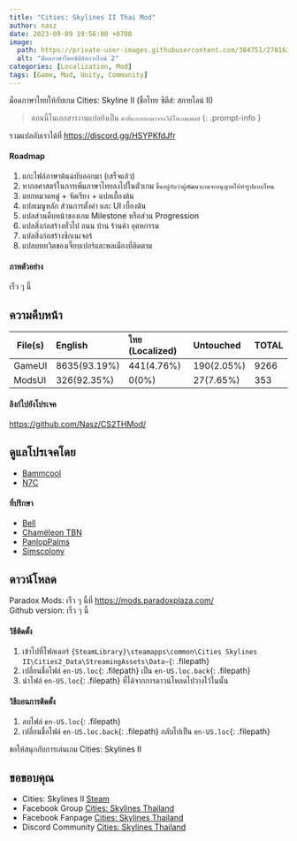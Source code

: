 ```yaml
---
title: "Cities: Skylines II Thai Mod"
author: nasz
date: 2023-09-09 19:56:00 +0700
image:
  path: https://private-user-images.githubusercontent.com/384751/278163595-1750d207-4432-468f-8f24-2066ec84271e.png?jwt=eyJhbGciOiJIUzI1NiIsInR5cCI6IkpXVCJ9.eyJpc3MiOiJnaXRodWIuY29tIiwiYXVkIjoicmF3LmdpdGh1YnVzZXJjb250ZW50LmNvbSIsImtleSI6ImtleTEiLCJleHAiOjE2OTgyNzM4ODIsIm5iZiI6MTY5ODI3MzU4MiwicGF0aCI6Ii8zODQ3NTEvMjc4MTYzNTk1LTE3NTBkMjA3LTQ0MzItNDY4Zi04ZjI0LTIwNjZlYzg0MjcxZS5wbmc_WC1BbXotQWxnb3JpdGhtPUFXUzQtSE1BQy1TSEEyNTYmWC1BbXotQ3JlZGVudGlhbD1BS0lBSVdOSllBWDRDU1ZFSDUzQSUyRjIwMjMxMDI1JTJGdXMtZWFzdC0xJTJGczMlMkZhd3M0X3JlcXVlc3QmWC1BbXotRGF0ZT0yMDIzMTAyNVQyMjM5NDJaJlgtQW16LUV4cGlyZXM9MzAwJlgtQW16LVNpZ25hdHVyZT1lOGUxNDI1YzBlMDY3NDdiMzM2YzBlZmQ5N2FkZWY0OGNmNzZjYzVkNzM5NzQ4NWU2M2IwM2JjNjhmMWRlNmY2JlgtQW16LVNpZ25lZEhlYWRlcnM9aG9zdCZhY3Rvcl9pZD0wJmtleV9pZD0wJnJlcG9faWQ9MCJ9.uoZcZPIvkM45odyq6Dmv_cZ0nT2RYlOMr-VLNsvTidk
  alt: "ม็อดภาษาไทยซิตีส์สกายไลน์ 2"
categories: [Localization, Mod]
tags: [Game, Mod, Unity, Community]
---
```


  ม็อดภาษาไทยให้กับเกม Cities: Skyline II (ชื่อไทย ซิตีส์: สกายไลน์ II)

  > ตอนนี้ในเอกสารงานแปลยังเป็น `คำที่แกะออกมาจากวีดีโอเกมเพลย์`
  {: .prompt-info }

  รวมแปลกับเราได้ที่ <https://discord.gg/HSYPKfdJfr>

#### Roadmap
  1. แกะไฟล์ภาษาต้นฉบับออกมา (เสร็จแล้ว)
  2. หากลศาสตร์ในการเพิ่มภาษาไทยลงไปในตัวเกม `ขึ้นอยู่กับว่าผู้พัฒนาเกมจะอนุญาตให้ทำรูปแบบไหน`
  3. แยกหมวดหมู่ + จัดเรียง + แปลเบื้องต้น
  4. แปลเมนูหลัก ส่วนการตั้งค่า และ UI เบื้องต้น
  5. แปลส่วนคืบหน้าของเกม Milestone หรือส่วน Progression
  6. แปลสิ่งก่อสร้างทั่วไป ถนน บ้าน ร้านค้า อุตหกรรม
  7. แปลสิ่งก่อสร้างซิกเนเจอร์
  8. แปลบททวิตของเจี๊ยบเปอร์และพลเมืองที่ติดตาม
  
#### ภาพตัวอย่าง
  เร็ว ๆ นี้

## ความคืบหน้า

  | File(s)             | English      | ไทย (Localized) | Untouched     | TOTAL |
  |---------------------|:-------------|:----------------|:---------------|:------|
  | GameUI              | 8635(93.19%) |      441(4.76%) |     190(2.05%) | 9266 |
  | ModsUI              |  326(92.35%) |           0(0%) |      27(7.65%) |  353 |

#### ลิงก์ไปยังโปรเจค
  <https://github.com/Nasz/CS2THMod/>

## ดูแลโปรเจคโดย 
  - [Bammcool](https://steamcommunity.com/id/bammcool2546)
  - [N7C](https://steamcommunity.com/id/n7c_th)

#### ที่ปรึกษา
  - [Bell](https://steamcommunity.com/id/bellraksit/)
  - [Chamëleon TBN](https://steamcommunity.com/id/chameleon_tbn/)
  - [PanlopPalms](https://steamcommunity.com/id/armsplams)
  - [Simscolony](https://steamcommunity.com/id/animenagi)

## ดาวน์โหลด
  Paradox Mods: เร็ว ๆ นี้ที่ <https://mods.paradoxplaza.com/><br/>
  Github version: เร็ว ๆ นี้

#### วิธีติดตั้ง
  1. เข้าไปที่โฟลเดอร์ `{SteamLibrary}\steamapps\common\Cities Skylines II\Cities2_Data\StreamingAssets\Data~`{: .filepath}
  2. เปลี่ยนชื่อไฟล์ `en-US.loc`{: .filepath} เป็น `en-US.loc.back`{: .filepath}
  3. นำไฟล์ `en-US.loc`{: .filepath} ที่ได้จากการดาวน์โหลดไปวางไว้ในนั้น

#### วิธีถอนการติดตั้ง
  1. ลบไฟล์ `en-US.loc`{: .filepath}
  2. เปลี่ยนชื่อไฟล์ `en-US.loc.back`{: .filepath} กลับไปเป็น `en-US.loc`{: .filepath}

  ขอให้สนุกกับการเล่นเกม Cities: Skylines II

## ขอขอบคุณ
  + Cities: Skylines II [Steam](https://store.steampowered.com/app/949230/Cities_Skylines_II/)
  + Facebook Group [Cities: Skylines Thailand](https://www.facebook.com/groups/CitiesSkylinesThailand)
  + Facebook Fanpage [Cities: Skylines Thailand](https://www.facebook.com/CSGameTH)
  + Discord Community [Cities: Skylines Thailand](https://discord.gg/Cjg95ABZ8m)